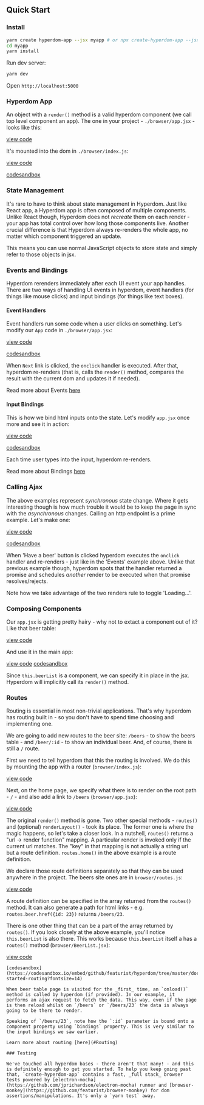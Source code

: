 ## Quick Start

### Install

```sh
yarn create hyperdom-app --jsx myapp # or npx create-hyperdom-app --jsx myapp
cd myapp
yarn install
```

Run dev server:

```sh
yarn dev
```

Open `http://localhost:5000`

### Hyperdom App

An object with a `render()` method is a valid hyperdom component (we call top level component an app). The one in your project - `./browser/app.jsx` - looks like this:

[view code](codesandbox/get-started-compose/src/browser/app.jsx#L3)

It's mounted into the dom in `./browser/index.js`:

[view code](codesandbox/get-started-compose/src/browser/index.js)

[codesandbox](https://codesandbox.io/embed/github/featurist/hyperdom/tree/master/docs/codesandbox/get-started-compose?fontsize=14)

### State Management

It's rare to have to think about state management in Hyperdom. Just like React app, a Hyperdom app is often composed of multiple components. Unlike React though, Hyperdom does not _recreate_ them on each render - your app has total control over how long those components live. Another crucial difference is that Hyperdom always re-renders the whole app, no matter which component triggered an update.

This means you can use normal JavaScript objects to store state and simply refer to those objects in jsx.

### Events and Bindings

Hyperdom rerenders immediately after each UI event your app handles. There are two ways of handling UI events in hyperdom, event handlers (for things like mouse clicks) and input bindings (for things like text boxes).

#### Event Handlers

Event handlers run some code when a user clicks on something. Let's modify our `App` code in `./browser/app.jsx`:

[view code](codesandbox/get-started-events/src/browser/app.jsx#L3)

[codesandbox](https://codesandbox.io/embed/github/featurist/hyperdom/tree/master/docs/codesandbox/get-started-events?fontsize=14)

When `Next` link is clicked, the `onclick` handler is executed. After that, hyperdom re-renders (that is, calls the `render()` method, compares the result with the current dom and updates it if needed).

Read more about Events [here](#Events)

#### Input Bindings

This is how we bind html inputs onto the state. Let's modify `app.jsx` once more and see it in action:

[view code](codesandbox/get-started-bindings/src/browser/app.jsx#L13)

[codesandbox](https://codesandbox.io/embed/github/featurist/hyperdom/tree/master/docs/codesandbox/get-started-bindings?fontsize=14)

Each time user types into the input, hyperdom re-renders.

Read more about Bindings [here](#Bindings)

### Calling Ajax

The above examples represent _synchronous_ state change. Where it gets interesting though is how much trouble it would be to keep the page in sync with the _asynchronous_ changes. Calling an http endpoint is a prime example. Let's make one:

[view code](codesandbox/get-started-ajax/src/browser/app.jsx#L15)

[codesandbox](https://codesandbox.io/embed/github/featurist/hyperdom/tree/master/docs/codesandbox/get-started-ajax?fontsize=14)

When 'Have a beer' button is clicked hyperdom executes the `onclick` handler and re-renders - just like in the 'Events' example above. Unlike that previous example though, hyperdom spots that the handler returned a promise and schedules _another_ render to be executed when that promise resolves/rejects.

Note how we take advantage of the two renders rule to toggle 'Loading...'.

### Composing Components

Our `app.jsx` is getting pretty hairy - why not to extact a component out of it? Like that beer table:

[view code](codesandbox/get-started-compose/src/browser/BeerList.jsx)


And use it in the main app:

[view code](codesandbox/get-started-compose/src/browser/app.jsx#L3)
[codesandbox](https://codesandbox.io/embed/github/featurist/hyperdom/tree/master/docs/codesandbox/get-started-compose?fontsize=14)

Since `this.beerList` is a component, we can specify it in place in the jsx. Hyperdom will implicitly call its `render()` method.

### Routes

Routing is essential in most non-trivial applications. That's why hyperdom has routing built in - so you don't have to spend time choosing and implementing one.

We are going to add new routes to the beer site: `/beers` - to show the beers table - and `/beer/:id` - to show an individual beer. And, of course, there is still a `/` route.

First we need to tell hyperdom that this the routing is involved. We do this by mounting the app with a router (`browser/index.js`):

[view code](codesandbox/get-started-routing/src/browser/index.js#L1)

Next, on the home page, we specify what there is to render on the root path - `/` - and also add a link to `/beers` (`browser/app.jsx`):

[view code](codesandbox/get-started-routing/src/browser/app.jsx#L3)

The original `render()` method is gone. Two other special methods - `routes()` and (optional) `renderLayout()` - took its place. The former one is where the magic happens, so let's take a closer look. In a nutshell, `routes()` returns a "url -> render function" mapping. A particular render is invoked only if the current url matches. The "key" in that mapping is not actually a string url but a route definition. `routes.home()` in the above example is a route definition.

We declare those route definitions separately so that they can be used anywhere in the project. The beers site ones are in `browser/routes.js`:

[view code](codesandbox/get-started-routing/src/browser/routes.js)

A route definition can be specified in the array returned from the `routes()` method. It can also generate a path for html links - e.g. `routes.beer.href({id: 23})` returns `/beers/23`.

There is one other thing that can be a part of the array returned by `routes()`. If you look closely at the above example, you'll notice `this.beerList` is also there. This works because `this.beerList` itself a has a `routes()` method (`browser/BeerList.jsx`):

[view code](codesandbox/get-started-routing/src/browser/BeerList.jsx#L2)
```
[codesandbox](https://codesandbox.io/embed/github/featurist/hyperdom/tree/master/docs/codesandbox/get-started-routing?fontsize=14)

When beer table page is visited for the _first_ time, an `onload()` method is called by hyperdom (if provided). In our example, it performs an ajax request to fetch the data. This way, even if the page is then reload whilst on `/beers` or `/beers/23` the data is always going to be there to render.

Speaking of `/beers/23`, note how the `:id` parameter is bound onto a component property using `bindings` property. This is very similar to the input bindings we saw earlier.

Learn more about routing [here](#Routing)

### Testing

We've touched all hyperdom bases - there aren't that many! - and this is definitely enough to get you started. To help you keep going past that, `create-hyperdom-app` contains a fast, _full stack_ browser tests powered by [electron-mocha](https://github.com/jprichardson/electron-mocha) runner and [browser-monkey](https://github.com/featurist/browser-monkey) for dom assertions/manipulations. It's only a `yarn test` away.
